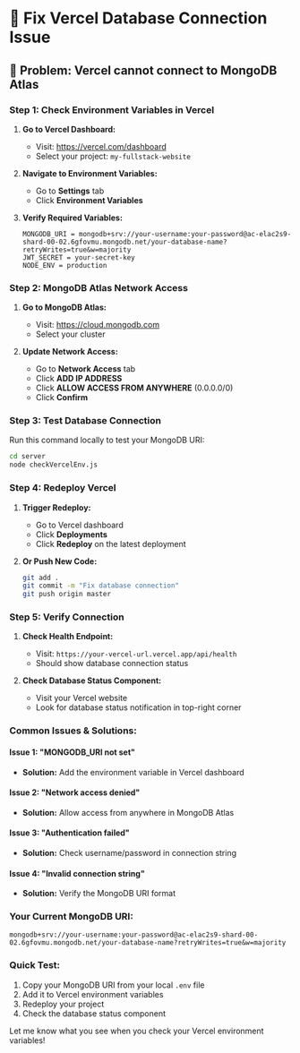 # 🔧 Fix Vercel Database Connection Issue

## 🚨 **Problem:** Vercel cannot connect to MongoDB Atlas

### **Step 1: Check Environment Variables in Vercel**

1. **Go to Vercel Dashboard:**
   - Visit: https://vercel.com/dashboard
   - Select your project: `my-fullstack-website`

2. **Navigate to Environment Variables:**
   - Go to **Settings** tab
   - Click **Environment Variables**

3. **Verify Required Variables:**
   ```
   MONGODB_URI = mongodb+srv://your-username:your-password@ac-elac2s9-shard-00-02.6gfovmu.mongodb.net/your-database-name?retryWrites=true&w=majority
   JWT_SECRET = your-secret-key
   NODE_ENV = production
   ```

### **Step 2: MongoDB Atlas Network Access**

1. **Go to MongoDB Atlas:**
   - Visit: https://cloud.mongodb.com
   - Select your cluster

2. **Update Network Access:**
   - Go to **Network Access** tab
   - Click **ADD IP ADDRESS**
   - Click **ALLOW ACCESS FROM ANYWHERE** (0.0.0.0/0)
   - Click **Confirm**

### **Step 3: Test Database Connection**

Run this command locally to test your MongoDB URI:
```bash
cd server
node checkVercelEnv.js
```

### **Step 4: Redeploy Vercel**

1. **Trigger Redeploy:**
   - Go to Vercel dashboard
   - Click **Deployments**
   - Click **Redeploy** on the latest deployment

2. **Or Push New Code:**
   ```bash
   git add .
   git commit -m "Fix database connection"
   git push origin master
   ```

### **Step 5: Verify Connection**

1. **Check Health Endpoint:**
   - Visit: `https://your-vercel-url.vercel.app/api/health`
   - Should show database connection status

2. **Check Database Status Component:**
   - Visit your Vercel website
   - Look for database status notification in top-right corner

### **Common Issues & Solutions:**

#### **Issue 1: "MONGODB_URI not set"**
- **Solution:** Add the environment variable in Vercel dashboard

#### **Issue 2: "Network access denied"**
- **Solution:** Allow access from anywhere in MongoDB Atlas

#### **Issue 3: "Authentication failed"**
- **Solution:** Check username/password in connection string

#### **Issue 4: "Invalid connection string"**
- **Solution:** Verify the MongoDB URI format

### **Your Current MongoDB URI:**
```
mongodb+srv://your-username:your-password@ac-elac2s9-shard-00-02.6gfovmu.mongodb.net/your-database-name?retryWrites=true&w=majority
```

### **Quick Test:**
1. Copy your MongoDB URI from your local `.env` file
2. Add it to Vercel environment variables
3. Redeploy your project
4. Check the database status component

Let me know what you see when you check your Vercel environment variables! 